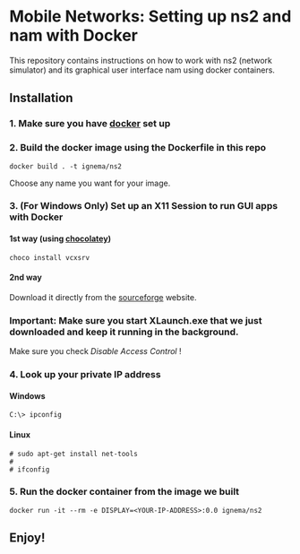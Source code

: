 # Mobile Networks: Setting up ns2 and nam with Docker

This repository contains instructions on how to work with ns2 (network simulator) and its graphical user interface nam using docker containers.

## Installation

### 1. Make sure you have [docker](https://www.docker.com/products/docker-desktop) set up

### 2. Build the docker image using the Dockerfile in this repo

    docker build . -t ignema/ns2

Choose any name you want for your image.

### 3. (For Windows Only) Set up an X11 Session to run GUI apps with Docker

#### 1st way (using [chocolatey](https://chocolatey.org/install))

    choco install vcxsrv

#### 2nd way

Download it directly from the [sourceforge](https://sourceforge.net/projects/vcxsrv/) website.

### **Important:** Make sure you start XLaunch.exe that we just downloaded and keep it running in the background.

<!-- ![XLaunch]() -->

Make sure you check *Disable Access Control* !

### 4. Look up your private IP address

#### Windows

    C:\> ipconfig

<!-- ![ipconfig]() -->

#### Linux

    # sudo apt-get install net-tools
    #
    # ifconfig

<!-- ![ifconfig]() -->

### 5. Run the docker container from the image we built

    docker run -it --rm -e DISPLAY=<YOUR-IP-ADDRESS>:0.0 ignema/ns2

## Enjoy!

<!-- ![nam]() -->